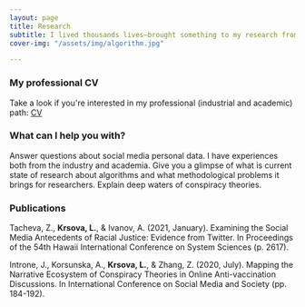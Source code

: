 ```yaml
---
layout: page
title: Research
subtitle: I lived thousands lives—brought something to my research from each of them. Researching is my passion, so is helping students thrive, and keeping academia fair and status quo free.
cover-img: "/assets/img/algorithm.jpg"

---
```

### My professional CV
Take a look if you're interested in my professional (industrial and academic) path: <a href="https://docs.google.com/document/d/1c5oXobSi7vI5Ueug64fLB0g4B6WcOQqgzAYEaKxt41Y/edit?usp=sharing">CV</a>

### What can I help you with?

Answer questions about social media personal data. I have experiences both from the industry and academia.
Give you a glimpse of what is current state of research about algorithms and what methodological problems it brings for researchers.
Explain deep waters of conspiracy theories.

### Publications

Tacheva, Z., **Krsova, L.**, & Ivanov, A. (2021, January). Examining the Social Media Antecedents of Racial Justice: Evidence from Twitter. In Proceedings of the 54th Hawaii International Conference on System Sciences (p. 2617).

Introne, J., Korsunska, A., **Krsova, L.**, & Zhang, Z. (2020, July). Mapping the Narrative Ecosystem of Conspiracy Theories in Online Anti-vaccination Discussions. In International Conference on Social Media and Society (pp. 184-192).
